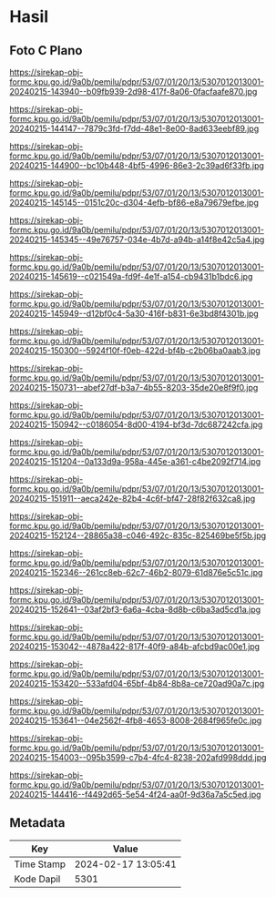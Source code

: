 # Hasil

## Foto C Plano

https://sirekap-obj-formc.kpu.go.id/9a0b/pemilu/pdpr/53/07/01/20/13/5307012013001-20240215-143940--b09fb939-2d98-417f-8a06-0facfaafe870.jpg

https://sirekap-obj-formc.kpu.go.id/9a0b/pemilu/pdpr/53/07/01/20/13/5307012013001-20240215-144147--7879c3fd-f7dd-48e1-8e00-8ad633eebf89.jpg

https://sirekap-obj-formc.kpu.go.id/9a0b/pemilu/pdpr/53/07/01/20/13/5307012013001-20240215-144900--bc10b448-4bf5-4996-86e3-2c39ad6f33fb.jpg

https://sirekap-obj-formc.kpu.go.id/9a0b/pemilu/pdpr/53/07/01/20/13/5307012013001-20240215-145145--0151c20c-d304-4efb-bf86-e8a79679efbe.jpg

https://sirekap-obj-formc.kpu.go.id/9a0b/pemilu/pdpr/53/07/01/20/13/5307012013001-20240215-145345--49e76757-034e-4b7d-a94b-a14f8e42c5a4.jpg

https://sirekap-obj-formc.kpu.go.id/9a0b/pemilu/pdpr/53/07/01/20/13/5307012013001-20240215-145619--c021549a-fd9f-4e1f-a154-cb9431b1bdc6.jpg

https://sirekap-obj-formc.kpu.go.id/9a0b/pemilu/pdpr/53/07/01/20/13/5307012013001-20240215-145949--d12bf0c4-5a30-416f-b831-6e3bd8f4301b.jpg

https://sirekap-obj-formc.kpu.go.id/9a0b/pemilu/pdpr/53/07/01/20/13/5307012013001-20240215-150300--5924f10f-f0eb-422d-bf4b-c2b06ba0aab3.jpg

https://sirekap-obj-formc.kpu.go.id/9a0b/pemilu/pdpr/53/07/01/20/13/5307012013001-20240215-150731--abef27df-b3a7-4b55-8203-35de20e8f9f0.jpg

https://sirekap-obj-formc.kpu.go.id/9a0b/pemilu/pdpr/53/07/01/20/13/5307012013001-20240215-150942--c0186054-8d00-4194-bf3d-7dc687242cfa.jpg

https://sirekap-obj-formc.kpu.go.id/9a0b/pemilu/pdpr/53/07/01/20/13/5307012013001-20240215-151204--0a133d9a-958a-445e-a361-c4be2092f714.jpg

https://sirekap-obj-formc.kpu.go.id/9a0b/pemilu/pdpr/53/07/01/20/13/5307012013001-20240215-151911--aeca242e-82b4-4c6f-bf47-28f82f632ca8.jpg

https://sirekap-obj-formc.kpu.go.id/9a0b/pemilu/pdpr/53/07/01/20/13/5307012013001-20240215-152124--28865a38-c046-492c-835c-825469be5f5b.jpg

https://sirekap-obj-formc.kpu.go.id/9a0b/pemilu/pdpr/53/07/01/20/13/5307012013001-20240215-152346--261cc8eb-62c7-46b2-8079-61d876e5c51c.jpg

https://sirekap-obj-formc.kpu.go.id/9a0b/pemilu/pdpr/53/07/01/20/13/5307012013001-20240215-152641--03af2bf3-6a6a-4cba-8d8b-c6ba3ad5cd1a.jpg

https://sirekap-obj-formc.kpu.go.id/9a0b/pemilu/pdpr/53/07/01/20/13/5307012013001-20240215-153042--4878a422-817f-40f9-a84b-afcbd9ac00e1.jpg

https://sirekap-obj-formc.kpu.go.id/9a0b/pemilu/pdpr/53/07/01/20/13/5307012013001-20240215-153420--533afd04-65bf-4b84-8b8a-ce720ad90a7c.jpg

https://sirekap-obj-formc.kpu.go.id/9a0b/pemilu/pdpr/53/07/01/20/13/5307012013001-20240215-153641--04e2562f-4fb8-4653-8008-2684f965fe0c.jpg

https://sirekap-obj-formc.kpu.go.id/9a0b/pemilu/pdpr/53/07/01/20/13/5307012013001-20240215-154003--095b3599-c7b4-4fc4-8238-202afd998ddd.jpg

https://sirekap-obj-formc.kpu.go.id/9a0b/pemilu/pdpr/53/07/01/20/13/5307012013001-20240215-144416--f4492d65-5e54-4f24-aa0f-9d36a7a5c5ed.jpg


## Metadata

| Key        | Value               |
| ---------- | ------------------- |
| Time Stamp | 2024-02-17 13:05:41 |
| Kode Dapil | 5301                |




